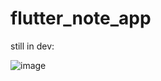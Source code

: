 # flutter_note_app

still in dev:


![image](https://user-images.githubusercontent.com/71566968/143306917-d1742ff2-cec3-421a-a94c-1e2b958a35ad.png)
